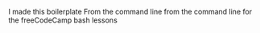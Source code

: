 I made this boilerplate
From the command line
from the command line
for the freeCodeCamp bash lessons
